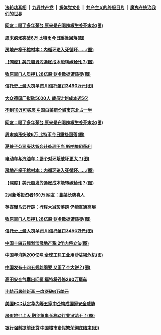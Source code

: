 

####  [法轮功真相](../../../../basic/blob/master/README.md?t=03151901) &nbsp;|&nbsp; [九评共产党](../../../../9ping.md/blob/master/README.md?t=03151901) &nbsp;|&nbsp; [解体党文化](../../../../jtdwh.md/blob/master/README.md?t=03151901)  &nbsp;|&nbsp; [共产主义的终极目的](../../../../gczydzjmd.md/blob/master/README.md?t=03151901) &nbsp;|&nbsp; [魔鬼在统治我们的世界](../../../../mgztzwmdsj.md/blob/master/README.md?t=03151901) 

#### [网友：喝了多年茅台 原来是在喝辣椒生姜芥末水(图)](../pages/p5/965625.md?t=03151901) 

#### [周末疯涨突破6万 比特币今日重挫回落(图)](../pages/p5/965614.md?t=03151901) 

#### [房地产榨干棺材本：内循环进入死循环……(图)](../pages/p5/965591.md?t=03151901) 

#### [【深度】美元超发的通胀成本能转嫁给谁？(图)](../pages/p5/965578.md?t=03151901) 

#### [牧原掌门人质押1.28亿股 财务数据遭质疑(图)](../pages/p5/965540.md?t=03151901) 

#### [信托史上最大罚单 四川信托被罚3490万元(图)](../pages/p5/965509.md?t=03151901) 

#### [大众德国厂拟砍5000人 裁员计划成本近5亿](../pages/p5/965628.md?t=03151901) 

#### [不到10万可买房 中国白菜房价城市东北占一半](../pages/p5/965626.md?t=03151901) 

#### [网友：喝了多年茅台 原来是在喝辣椒生姜芥末水(图)](../pages/p5/965625.md?t=03151901) 

#### [周末疯涨突破6万 比特币今日重挫回落(图)](../pages/p5/965614.md?t=03151901) 

#### [夏普子公司康达智会计处理不当 影响集团获利](../pages/p5/965601.md?t=03151901) 

#### [电动车与汽油车：哪个对环境破坏更大？(图)](../pages/p5/965588.md?t=03151901) 

#### [房地产榨干棺材本：内循环进入死循环……(图)](../pages/p5/965591.md?t=03151901) 

#### [【深度】美元超发的通胀成本能转嫁给谁？(图)](../pages/p5/965578.md?t=03151901) 

#### [2月新增投资者160万 网友：韭菜长势喜人](../pages/p5/965547.md?t=03151901) 

#### [英媒曝马云行踪：行程大减没落跑 仍能直通高层](../pages/p5/965541.md?t=03151901) 

#### [牧原掌门人质押1.28亿股 财务数据遭质疑(图)](../pages/p5/965540.md?t=03151901) 

#### [信托史上最大罚单 四川信托被罚3490万元(图)](../pages/p5/965509.md?t=03151901) 

#### [中国十四五规划涉房地产税 2年内将立法(图)](../pages/p5/965482.md?t=03151901) 

#### [中国年消耗200亿吨 全球工程工业用沙枯竭危机(图)](../pages/p5/965481.md?t=03151901) 

#### [中国发布十四五规划纲要 又画了个大饼？(图)](../pages/p5/965471.md?t=03151901) 

#### [高田安全气囊出问题 福特将召修290万辆车](../pages/p5/965469.md?t=03151901) 

#### [比特币屡创新高 一度涨破6万美元](../pages/p5/965461.md?t=03151901) 

#### [美国FCC认定华为等五家中企构成国家安全威胁](../pages/p5/965458.md?t=03151901) 

#### [房价地价上天 融创董事长称这行业没法干了(图)](../pages/p5/965422.md?t=03151901) 

#### [银行强制提前还贷 中国楼市虚假繁荣彻底结束(图)](../pages/p5/965402.md?t=03151901) 

